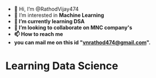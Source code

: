 - 👋 Hi, I’m @RathodVijay474
- 👀 I’m interested in <b> Machine Learning
- 🌱 I’m currently learning  DSA
- 💞️ I’m looking to collaborate on MNC company's
- 📫 How to reach me
- you can mail me on this id "vnrathod474@gmail.com".

<!---
RathodVijay474/RathodVijay474 is a ✨ special ✨ repository because its `README.md` (this file) appears on your GitHub profile.
You can click the Preview link to take a look at your changes.
--->
<h1>Learning Data Science</h1>
